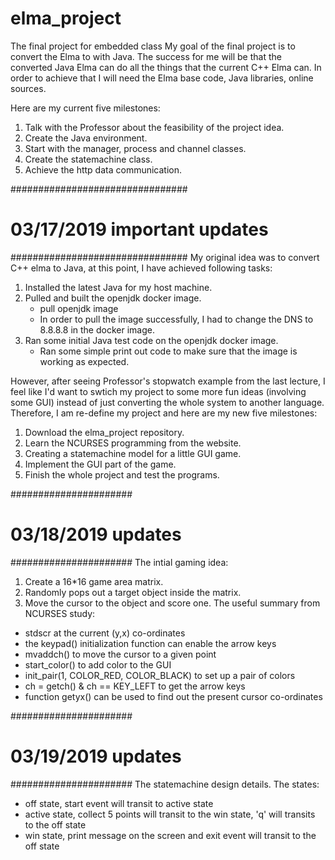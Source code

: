 # elma_project
The final project for embedded class
My goal of the final project is to convert the Elma to with Java.
The success for me will be that the converted Java Elma can do all the things that the current C++ Elma can.
In order to achieve that I will need the Elma base code, Java libraries, online sources.

Here are my current five milestones:
1. Talk with the Professor about the feasibility of the project idea.
2. Create the Java environment.
3. Start with the manager, process and channel classes.
4. Create the statemachine class.
5. Achieve the http data communication.

################################
# 03/17/2019 important updates #
################################
My original idea was to convert C++ elma to Java, at this point, I have achieved following tasks:
   1. Installed the latest Java for my host machine.
   2. Pulled and built the openjdk docker image.
      - pull openjdk image
      - In order to pull the image successfully, I had to change the DNS to 8.8.8.8 in the docker image.
   3. Ran some initial Java test code on the openjdk docker image.
      - Ran some simple print out code to make sure that the image is working as expected.

However, after seeing Professor's stopwatch example from the last lecture, I feel like I'd want to swtich my project to
some more fun ideas (involving some GUI) instead of just converting the whole system to another language. 
Therefore, I am re-define my project and here are my new five milestones:
1. Download the elma_project repository.
2. Learn the NCURSES programming from the website.
3. Creating a statemachine model for a little GUI game.
4. Implement the GUI part of the game.
5. Finish the whole project and test the programs. 

######################
# 03/18/2019 updates #
######################
The intial gaming idea: 
   1. Create a 16*16 game area matrix.
   2. Randomly pops out a target object inside the matrix.
   3. Move the cursor to the object and score one.
The useful summary from NCURSES study:
   - stdscr at the current (y,x) co-ordinates
   - the keypad() initialization function can enable the arrow keys
   - mvaddch() to move the cursor to a given point
   - start_color() to add color to the GUI
   - init_pair(1, COLOR_RED, COLOR_BLACK) to set up a pair of colors 
   - ch = getch() & ch == KEY_LEFT to get the arrow keys
   - function getyx() can be used to find out the present cursor co-ordinates

######################
# 03/19/2019 updates #
######################
The statemachine design details.
The states: 
   - off state, start event will transit to active state
   - active state, collect 5 points will transit to the win state, 'q' will transits to the off state
   - win state, print message on the screen and exit event will transit to the off state


